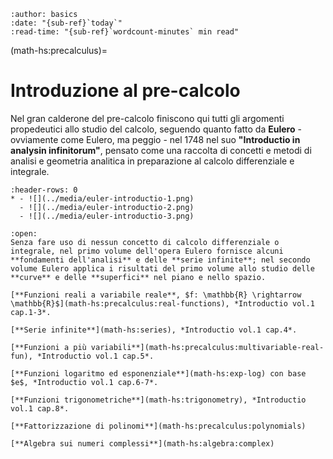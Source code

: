 ```{article-info}
:author: basics
:date: "{sub-ref}`today`"
:read-time: "{sub-ref}`wordcount-minutes` min read"
```
(math-hs:precalculus)=
# Introduzione al pre-calcolo

Nel gran calderone del pre-calcolo finiscono qui tutti gli argomenti propedeutici allo studio del calcolo, seguendo quanto fatto da **Eulero** - ovviamente come Eulero, ma peggio - nel 1748 nel suo **"Introductio in analysin infinitorum"**, pensato come una raccolta di concetti e metodi di analisi e geometria analitica in preparazione al calcolo differenziale e integrale.

```{list-table}
:header-rows: 0
* - ![](../media/euler-introductio-1.png)
  - ![](../media/euler-introductio-2.png)
  - ![](../media/euler-introductio-3.png)
```

```{dropdown} Argomenti del capitolo
:open:
Senza fare uso di nessun concetto di calcolo differenziale o integrale, nel primo volume dell'opera Eulero fornisce alcuni **fondamenti dell'analisi** e delle **serie infinite**; nel secondo volume Eulero applica i risultati del primo volume allo studio delle **curve** e delle **superfici** nel piano e nello spazio.

[**Funzioni reali a variabile reale**, $f: \mathbb{R} \rightarrow \mathbb{R}$](math-hs:precalculus:real-functions), *Introductio vol.1 cap.1-3*. 

[**Serie infinite**](math-hs:series), *Introductio vol.1 cap.4*.

[**Funzioni a più variabili**](math-hs:precalculus:multivariable-real-fun), *Introductio vol.1 cap.5*.

[**Funzioni logaritmo ed esponenziale**](math-hs:exp-log) con base $e$, *Introductio vol.1 cap.6-7*.

[**Funzioni trigonometriche**](math-hs:trigonometry), *Introductio  vol.1 cap.8*.

[**Fattorizzazione di polinomi**](math-hs:precalculus:polynomials)

[**Algebra sui numeri complessi**](math-hs:algebra:complex) 

```

```{dropdown} ...
```


